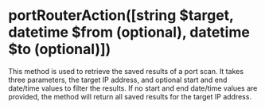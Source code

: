 # portRouterAction([string $target, datetime $from (optional), datetime $to (optional)])
This method is used to retrieve the saved results of a port scan. It takes three parameters, the target IP address, and optional start and end date/time values to filter the results. If no start and end date/time values are provided, the method will return all saved results for the target IP address.
